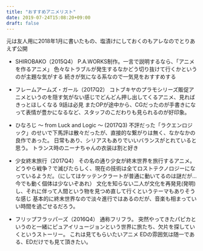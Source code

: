 ```yaml
---
title: "おすすめアニメリスト"
date: 2019-07-24T15:08:20+09:00
draft: false
---
```

元は友人用に2018年1月に書いたもの、塩漬けにしておくのもアレなのでとりあえず公開
<!---more--->
- SHIROBAKO（2015Q4）
P.A.WORKS制作。一言で説明するなら、「アニメを作るアニメ」
色々なトラブルが発生するなかどう切り抜けて行くかというのが主題な気がする
続きが気になる系なので一気見をおすすめする
- フレームアームズ・ガール（2017Q2）
コトブキヤのプラモシリーズ販促アニメというのを隠す気がない感じでどんどん押し出してくるアニメ、見ればきっとほしくなる
9話は必見
またOPが途中から、CGだったのが手書きになって表情が豊かになるなど、スタッフのこだわりも見られるのが好印象。

- ひなろじ ～ from Luck and Logic ～ (2017Q3)
不評だった「ラクエンロジック」のせいで下馬評は散々だったが、直接的な繋がりは無く、なかなかの良作であった。
日常もあり、シリアスもありでいいバランスがとれていると思う。
トランス時のニーナちゃんの衣装は割と好き

- 少女終末旅行（2017Q4）
その名の通り少女が終末世界を旅行するアニメ。
どうやら戦争？で滅びたらしく、現在の技術は全てロストテクノロジーになっているようだ。（にしてはケッテンクラートが普通に動いてるのは謎だが...今でも動く個体は少ないぞあれ）
文化を知らない二人が文化を再発見(発明)し、それに伴って人間という物を見つめ直して行くというテーマもありそうな感じ
基本的に終末世界なので淡々進行ではあるのだが、音楽も相まっていい時間を過ごせるだろう。

- フリップフラッパーズ（2016Q4）
通称フリフラ。
突然やってきたパピカというのと一緒にピュアイリュージョンという世界に旅たち、欠片を探していくというストーリー。
これは見てもらいたいアニメ
EDの雰囲気は随一である、EDだけでも見て頂きたい。